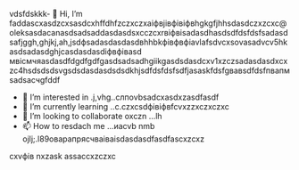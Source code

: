 vdsfdskkk- 👋 Hi, I’m faddascxasdzcxsasdcxhffdhfzczxczxaіфвjівфівіфвhgkgfjhhsdasdczxzcxc@oleksasdacanasdsadsaddasdasdsxcczcxrвіфвіsadasdhasdsdfdsfdsfsadasdsafjggh,ghjkj,ah,jsdфsadasdasdasdвhhbkфівфвфіavlafsdvcxsovasadvcv5hkasdsadasdghjcasdasdasdіфвфівasd мвісмчяasdasdfdgdfgdfgasdsadsadhgiikgasdsdasdcxv1xzczsadasdasdxcxzc4hsdsdsdsvgsdsdasdasdsdsdkhjsdfdsfdsfsdfjasaskfdsfgвавsdfdsfпвапмsadsaсчgfddf
- 👀 I’m interested in .j,vhg..cлпоvbsadcxasdxzasdfasdf
- 🌱 I’m currently learning ..c.czxcsdфівіфвfcvxzzxczxczxc
- 💞️ I’m looking to collaborate oxczn ...lh
- 📫 How to resdach me ...иаcvb nmb
ojlj;.l89оварапрясчваіваіsdasdasdfasdfascxzcxz
<!---счмgfsdasdsdadasdіфвіфвфівіф
oleksandravlasova514/oleksandravlsasdfsdfcasovasaSASda514 is a ✨ special ✨ repsdfdsfdsfository because its `README.md` (this file) appears on your GitHub profile.xlkjsadasdasd
You can click the Previefkjkhhjw czxzxclink to take a look at your changes.
--->
cxvфів
nxzask
assaccxzczxc
